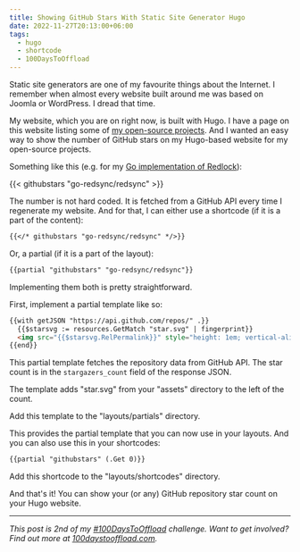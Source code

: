 ```yaml
---
title: Showing GitHub Stars With Static Site Generator Hugo
date: 2022-11-27T20:13:00+06:00
tags:
  - hugo
  - shortcode
  - 100DaysToOffload
---
```


Static site generators are one of my favourite things about the Internet. I remember when almost every website built around me was based on Joomla or WordPress. I dread that time.

My website, which you are on right now, is built with Hugo. I have a page on this website listing some of [my open-source projects](/open-source/). And I wanted an easy way to show the number of GitHub stars on my Hugo-based website for my open-source projects.

Something like this (e.g. for my [Go implementation of Redlock](https://github.com/go-redsync/redsync)):

{{< githubstars "go-redsync/redsync" >}}

The number is not hard coded. It is fetched from a GitHub API every time I regenerate my website. And for that, I can either use a shortcode (if it is a part of the content):

``` txt
{{</* githubstars "go-redsync/redsync" */>}}
```

Or, a partial (if it is a part of the layout):

``` txt
{{partial "githubstars" "go-redsync/redsync"}}
```

Implementing them both is pretty straightforward.

First, implement a partial template like so:

``` html
{{with getJSON "https://api.github.com/repos/" .}}
  {{$starsvg := resources.GetMatch "star.svg" | fingerprint}}
  <img src="{{$starsvg.RelPermalink}}" style="height: 1em; vertical-align: text-top;"> {{.stargazers_count}}
{{end}}
```

This partial template fetches the repository data from GitHub API. The star count is in the `stargazers_count` field of the response JSON.

The template adds "star.svg" from your "assets" directory to the left of the count.

Add this template to the "layouts/partials" directory.

This provides the partial template that you can now use in your layouts. And you can also use this in your shortcodes:

``` txt
{{partial "githubstars" (.Get 0)}}
```

Add this shortcode to the "layouts/shortcodes" directory.

And that's it! You can show your (or any) GitHub repository star count on your Hugo website.

---

_This post is 2nd of my [#100DaysToOffload](/tags/100daystooffload/) challenge. Want to get involved? Find out more at [100daystooffload.com](https://100daystooffload.com/)._
